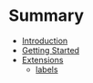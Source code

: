 # Summary

* [Introduction](../README.md)
* [Getting Started](docs/getting_started.md)
* [Extensions](docs/extensions.md)
  * [labels](docs/extensions/labels.md)


